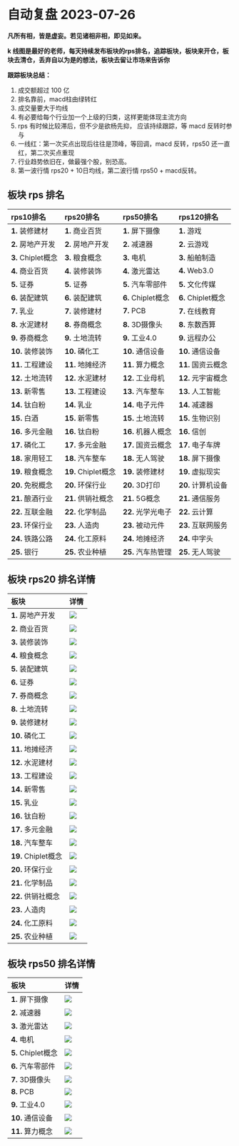 # 自动复盘 2023-07-26

**凡所有相，皆是虚妄。若见诸相非相，即见如来。**

**k 线图是最好的老师，每天持续发布板块的rps排名，追踪板块，板块来开仓，板块去清仓，丢弃自以为是的想法，板块去留让市场来告诉你**
        
**跟踪板块总结：**
1. 成交额超过 100 亿
2. 排名靠前，macd柱由绿转红
3. 成交量要大于均线
4. 有必要给每个行业加一个上级的归类，这样更能体现主流方向
5. rps 有时候比较滞后，但不少是欲杨先抑， 应该持续跟踪，等 macd 反转时参与
6. 一线红：第一次买点出现后往往是顶峰，等回调，macd 反转，rps50 还一直红，第二次买点重现
7. 行业趋势依旧在，做最强个股，别恐高。
8. 第一波行情 rps20 + 10日均线，第二波行情 rps50 + macd反转。
        
## 板块 rps 排名
| rps10排名          | rps20排名           | rps50排名          | rps120排名         |
|:-------------------|:--------------------|:-------------------|:-------------------|
| **1.** 装修建材    | **1.** 商业百货     | **1.** 屏下摄像    | **1.** 游戏        |
| **2.** 房地产开发  | **2.** 房地产开发   | **2.** 减速器      | **2.** 云游戏      |
| **3.** Chiplet概念 | **3.** 粮食概念     | **3.** 电机        | **3.** 船舶制造    |
| **4.** 商业百货    | **4.** 装修装饰     | **4.** 激光雷达    | **4.** Web3.0      |
| **5.** 证券        | **5.** 证券         | **5.** 汽车零部件  | **5.** 文化传媒    |
| **6.** 装配建筑    | **6.** 装配建筑     | **6.** Chiplet概念 | **6.** Chiplet概念 |
| **7.** 乳业        | **7.** 装修建材     | **7.** PCB         | **7.** 在线教育    |
| **8.** 水泥建材    | **8.** 券商概念     | **8.** 3D摄像头    | **8.** 东数西算    |
| **9.** 券商概念    | **9.** 土地流转     | **9.** 工业4.0     | **9.** 远程办公    |
| **10.** 装修装饰   | **10.** 磷化工      | **10.** 通信设备   | **10.** 通信设备   |
| **11.** 工程建设   | **11.** 地摊经济    | **11.** 算力概念   | **11.** 国资云概念 |
| **12.** 土地流转   | **12.** 水泥建材    | **12.** 工业母机   | **12.** 元宇宙概念 |
| **13.** 新零售     | **13.** 工程建设    | **13.** 汽车整车   | **13.** 人工智能   |
| **14.** 钛白粉     | **14.** 乳业        | **14.** 电子元件   | **14.** 减速器     |
| **15.** 白酒       | **15.** 新零售      | **15.** 土地流转   | **15.** 生物识别   |
| **16.** 多元金融   | **16.** 钛白粉      | **16.** 机器人概念 | **16.** 信创       |
| **17.** 磷化工     | **17.** 多元金融    | **17.** 国资云概念 | **17.** 电子车牌   |
| **18.** 家用轻工   | **18.** 汽车整车    | **18.** 无人驾驶   | **18.** 屏下摄像   |
| **19.** 粮食概念   | **19.** Chiplet概念 | **19.** 装修建材   | **19.** 虚拟现实   |
| **20.** 免税概念   | **20.** 环保行业    | **20.** 3D打印     | **20.** 计算机设备 |
| **21.** 酿酒行业   | **21.** 供销社概念  | **21.** 5G概念     | **21.** 通信服务   |
| **22.** 互联金融   | **22.** 化学制品    | **22.** 光学光电子 | **22.** 云计算     |
| **23.** 环保行业   | **23.** 人造肉      | **23.** 被动元件   | **23.** 互联网服务 |
| **24.** 铁路公路   | **24.** 化工原料    | **24.** 地摊经济   | **24.** 中字头     |
| **25.** 银行       | **25.** 农业种植    | **25.** 汽车热管理 | **25.** 无人驾驶   |
## 板块 rps20 排名详情
| 板块                | 详情                                                                                                |
|:--------------------|:----------------------------------------------------------------------------------------------------|
| **1.** 房地产开发   | ![](https://sykent-blog-image.oss-cn-beijing.aliyuncs.com/quant/image/2023/7/1690358751445-tmp.jpg) |
| **2.** 商业百货     | ![](https://sykent-blog-image.oss-cn-beijing.aliyuncs.com/quant/image/2023/7/1690358752845-tmp.jpg) |
| **3.** 装修装饰     | ![](https://sykent-blog-image.oss-cn-beijing.aliyuncs.com/quant/image/2023/7/1690358753877-tmp.jpg) |
| **4.** 粮食概念     | ![](https://sykent-blog-image.oss-cn-beijing.aliyuncs.com/quant/image/2023/7/1690358754861-tmp.jpg) |
| **5.** 装配建筑     | ![](https://sykent-blog-image.oss-cn-beijing.aliyuncs.com/quant/image/2023/7/1690358755845-tmp.jpg) |
| **6.** 证券         | ![](https://sykent-blog-image.oss-cn-beijing.aliyuncs.com/quant/image/2023/7/1690358756780-tmp.jpg) |
| **7.** 券商概念     | ![](https://sykent-blog-image.oss-cn-beijing.aliyuncs.com/quant/image/2023/7/1690358757735-tmp.jpg) |
| **8.** 土地流转     | ![](https://sykent-blog-image.oss-cn-beijing.aliyuncs.com/quant/image/2023/7/1690358758662-tmp.jpg) |
| **9.** 装修建材     | ![](https://sykent-blog-image.oss-cn-beijing.aliyuncs.com/quant/image/2023/7/1690358759604-tmp.jpg) |
| **10.** 磷化工      | ![](https://sykent-blog-image.oss-cn-beijing.aliyuncs.com/quant/image/2023/7/1690358760512-tmp.jpg) |
| **11.** 地摊经济    | ![](https://sykent-blog-image.oss-cn-beijing.aliyuncs.com/quant/image/2023/7/1690358761527-tmp.jpg) |
| **12.** 水泥建材    | ![](https://sykent-blog-image.oss-cn-beijing.aliyuncs.com/quant/image/2023/7/1690358762596-tmp.jpg) |
| **13.** 工程建设    | ![](https://sykent-blog-image.oss-cn-beijing.aliyuncs.com/quant/image/2023/7/1690358763547-tmp.jpg) |
| **14.** 新零售      | ![](https://sykent-blog-image.oss-cn-beijing.aliyuncs.com/quant/image/2023/7/1690358764581-tmp.jpg) |
| **15.** 乳业        | ![](https://sykent-blog-image.oss-cn-beijing.aliyuncs.com/quant/image/2023/7/1690358765643-tmp.jpg) |
| **16.** 钛白粉      | ![](https://sykent-blog-image.oss-cn-beijing.aliyuncs.com/quant/image/2023/7/1690358766645-tmp.jpg) |
| **17.** 多元金融    | ![](https://sykent-blog-image.oss-cn-beijing.aliyuncs.com/quant/image/2023/7/1690358767625-tmp.jpg) |
| **18.** 汽车整车    | ![](https://sykent-blog-image.oss-cn-beijing.aliyuncs.com/quant/image/2023/7/1690358768592-tmp.jpg) |
| **19.** Chiplet概念 | ![](https://sykent-blog-image.oss-cn-beijing.aliyuncs.com/quant/image/2023/7/1690358769479-tmp.jpg) |
| **20.** 环保行业    | ![](https://sykent-blog-image.oss-cn-beijing.aliyuncs.com/quant/image/2023/7/1690358770379-tmp.jpg) |
| **21.** 化学制品    | ![](https://sykent-blog-image.oss-cn-beijing.aliyuncs.com/quant/image/2023/7/1690358771409-tmp.jpg) |
| **22.** 供销社概念  | ![](https://sykent-blog-image.oss-cn-beijing.aliyuncs.com/quant/image/2023/7/1690358772228-tmp.jpg) |
| **23.** 人造肉      | ![](https://sykent-blog-image.oss-cn-beijing.aliyuncs.com/quant/image/2023/7/1690358773179-tmp.jpg) |
| **24.** 化工原料    | ![](https://sykent-blog-image.oss-cn-beijing.aliyuncs.com/quant/image/2023/7/1690358774126-tmp.jpg) |
| **25.** 农业种植    | ![](https://sykent-blog-image.oss-cn-beijing.aliyuncs.com/quant/image/2023/7/1690358775065-tmp.jpg) |
## 板块 rps50 排名详情
| 板块               | 详情                                                                                                |
|:-------------------|:----------------------------------------------------------------------------------------------------|
| **1.** 屏下摄像    | ![](https://sykent-blog-image.oss-cn-beijing.aliyuncs.com/quant/image/2023/7/1690358776109-tmp.jpg) |
| **2.** 减速器      | ![](https://sykent-blog-image.oss-cn-beijing.aliyuncs.com/quant/image/2023/7/1690358777065-tmp.jpg) |
| **3.** 激光雷达    | ![](https://sykent-blog-image.oss-cn-beijing.aliyuncs.com/quant/image/2023/7/1690358778090-tmp.jpg) |
| **4.** 电机        | ![](https://sykent-blog-image.oss-cn-beijing.aliyuncs.com/quant/image/2023/7/1690358779078-tmp.jpg) |
| **5.** Chiplet概念 | ![](https://sykent-blog-image.oss-cn-beijing.aliyuncs.com/quant/image/2023/7/1690358780093-tmp.jpg) |
| **6.** 汽车零部件  | ![](https://sykent-blog-image.oss-cn-beijing.aliyuncs.com/quant/image/2023/7/1690358781078-tmp.jpg) |
| **7.** 3D摄像头    | ![](https://sykent-blog-image.oss-cn-beijing.aliyuncs.com/quant/image/2023/7/1690358782091-tmp.jpg) |
| **8.** PCB         | ![](https://sykent-blog-image.oss-cn-beijing.aliyuncs.com/quant/image/2023/7/1690358783011-tmp.jpg) |
| **9.** 工业4.0     | ![](https://sykent-blog-image.oss-cn-beijing.aliyuncs.com/quant/image/2023/7/1690358784040-tmp.jpg) |
| **10.** 通信设备   | ![](https://sykent-blog-image.oss-cn-beijing.aliyuncs.com/quant/image/2023/7/1690358784980-tmp.jpg) |
| **11.** 算力概念   | ![](https://sykent-blog-image.oss-cn-beijing.aliyuncs.com/quant/image/2023/7/1690358785586-tmp.jpg) |